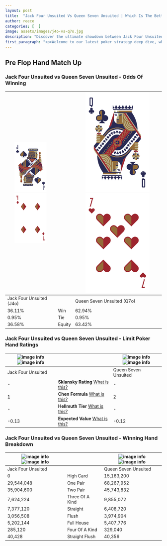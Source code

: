 ```yaml
---
layout: post
title:  "Jack Four Unsuited Vs Queen Seven Unsuited | Which Is The Better Hand In Poker? A Complete Guide"
author: reece
categories: [  ]
image: assets/images/j4o-vs-q7o.jpg
description: "Discover the ultimate showdown between Jack Four Unsuited and Queen Seven Unsuited in poker! Uncover the odds, strategies, and scenarios where one hand triumphs over the other. Get ready to up your poker game with this thrilling analysis."
first_paragraph: "<p>Welcome to our latest poker strategy deep dive, where we're pitting two distinct hands against each other in a high-stakes showdown: Jack Four Unsuited vs Queen Seven Unsuited.</p><p>In the dynamic world of poker, every decision counts, and knowing which hand holds the upper hand is key to your success at the table.</p><p>In this article, we'll dissect these two hands, explore the scenarios where one dominates the other, and equip you with the knowledge to make strategic choices that can tip the odds in your favor.</p><p>Get ready to unravel the intriguing dynamics of these poker hands and elevate your game to new heights.</p>"
---
```




[comment]: # (sp0)

## Pre Flop Hand Match Up

<div class="table hand-ratings" markdown="1"> 



### Jack Four Unsuited vs Queen Seven Unsuited - Odds Of Winning


    
| ![image info](assets/images/hand1/J.png) ![image info](assets/images/hand1/4o.png) |  | ![image info](assets/images/hand2/Q.png) ![image info](assets/images/hand2/7o.png) |
| -------- | -------- | -------- |
| Jack Four Unsuited (J4o) |  | Queen Seven Unsuited (Q7o) |
| 36.11% | Win | 62.94% |
| 0.95% | Tie | 0.95% |
| 36.58% | Equity | 63.42% |




[comment]: # (sp1)



### Jack Four Unsuited vs Queen Seven Unsuited - Limit Poker Hand Ratings


    
| ![image info](https://www.riverpairs.com/assets/images/hand1/J.png) ![image info](https://www.riverpairs.com/assets/images/hand1/4o.png) |  | ![image info](https://www.riverpairs.com/assets/images/hand2/Q.png) ![image info](https://www.riverpairs.com/assets/images/hand2/7o.png) |
| -------- | -------- | -------- |
| Jack Four Unsuited |  | Queen Seven Unsuited |
| - | **Sklansky Rating** [What is this?](/sklansky-rating-explained) | - |
| 1 | **Chen Formula** [What is this?](/chen-formula-explained) | 2 |
| - | **Hellmuth Tier** [What is this?](/Hellmuth-tier-explained) | - |
| -0.13 | **Expected Value** [What is this?](/expected-value-explained) | -0.12 |




[comment]: # (sp2)



### Jack Four Unsuited vs Queen Seven Unsuited - Winning Hand Breakdown


    
| ![image info](https://www.riverpairs.com/assets/images/hand1/J.png) ![image info](https://www.riverpairs.com/assets/images/hand1/4o.png) |  | ![image info](https://www.riverpairs.com/assets/images/hand2/Q.png) ![image info](https://www.riverpairs.com/assets/images/hand2/7o.png) |
| -------- | -------- | -------- |
| Jack Four Unsuited |  | Queen Seven Unsuited |
| 0 | High Card | 15,163,200 |
| 29,544,048 | One Pair | 68,267,952 |
| 35,904,600 | Two Pair | 45,743,832 |
| 7,624,224 | Three Of A Kind | 9,855,072 |
| 7,377,120 | Straight | 6,408,720 |
| 3,056,508 | Flush | 3,974,904 |
| 5,202,144 | Full House | 5,407,776 |
| 285,120 | Four Of A Kind | 329,040 |
| 40,428 | Straight Flush | 40,356 |




[comment]: # (sp3)



</div>

[comment]: # (sp4)



[comment]: # (sp5)

